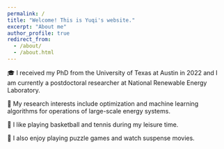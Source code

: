 ```yaml
---
permalink: /
title: "Welcome! This is Yuqi's website."
excerpt: "About me"
author_profile: true
redirect_from: 
  - /about/
  - /about.html
---
```



🎓 I received my PhD from the University of Texas at Austin in 2022 and I am currently a postdoctoral researcher at National Renewable Energy Laboratory.

🔬 My research interests include optimization and machine learning algorithms for operations of large-scale energy systems.

🏀 I like playing basketball and tennis during my leisure time.

🧩 I also enjoy playing puzzle games and watch suspense movies.



